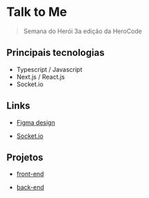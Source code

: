# Talk to Me

> Semana do Herói 3a edição da HeroCode

## Principais tecnologias

- Typescript / Javascript
- Next.js / React.js
- Socket.io

## Links

- [Figma design](https://www.figma.com/file/NIIwJcvsPIorvkGJpALbPC/Talk-to-me!?type=design&node-id=0-1&mode=design&t=GjEz4viuvDxtGjX9-0)

- [Socket.io](https://socket.io/docs/v4/)

## Projetos

- [front-end](./frontend/README.md)

- [back-end](./backend/README.md)
